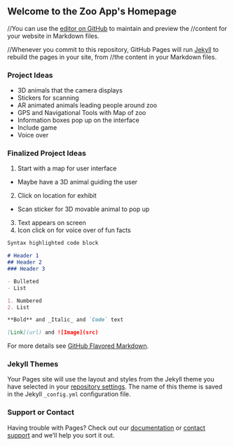 ## Welcome to the Zoo App's Homepage

//You can use the [editor on GitHub](https://github.com/xyz0105/arzooweb.github.io/edit/master/index.md) to maintain and preview the //content for your website in Markdown files.

//Whenever you commit to this repository, GitHub Pages will run [Jekyll](https://jekyllrb.com/) to rebuild the pages in your site, from //the content in your Markdown files.

### Project Ideas
- 3D animals that the camera displays
- Stickers for scanning
- AR animated animals leading people around zoo
- GPS and Navigational Tools with Map of zoo
- Information boxes pop up on the interface
- Include game
- Voice over

### Finalized Project Ideas
1. Start with a map for user interface
- Maybe have a 3D animal guiding the user
2. Click on location for exhibit
- Scan sticker for 3D movable animal to pop up
3. Text appears on screen
4. Icon click on for voice over of fun facts


```markdown
Syntax highlighted code block

# Header 1
## Header 2
### Header 3

- Bulleted
- List

1. Numbered
2. List

**Bold** and _Italic_ and `Code` text

[Link](url) and ![Image](src)
```

For more details see [GitHub Flavored Markdown](https://guides.github.com/features/mastering-markdown/).

### Jekyll Themes

Your Pages site will use the layout and styles from the Jekyll theme you have selected in your [repository settings](https://github.com/xyz0105/arzooweb.github.io/settings). The name of this theme is saved in the Jekyll `_config.yml` configuration file.

### Support or Contact

Having trouble with Pages? Check out our [documentation](https://help.github.com/categories/github-pages-basics/) or [contact support](https://github.com/contact) and we’ll help you sort it out.
